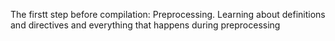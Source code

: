 The firstt step before compilation: Preprocessing. Learning about definitions and directives and everything that happens during preprocessing
